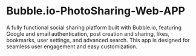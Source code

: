 # Bubble.io-PhotoSharing-Web-APP
A fully functional social sharing platform built with Bubble.io, featuring Google and email authentication, post creation and sharing, likes, bookmarks, user settings, and advanced search. This app is designed for seamless user engagement and easy customization.
